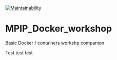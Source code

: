 [![Maintainability](https://travis-ci.com/lucasmiranda42/MPIP_Docker_workshop.svg?branch=main)](https://gitlab.mpcdf.mpg.de/lucasmir/deepof/-/pipelines)

# MPIP_Docker_workshop
Basic Docker / containers workshp companion

Test test test